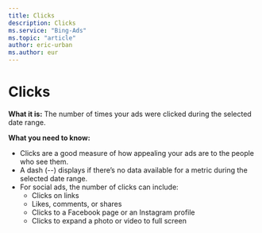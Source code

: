 ```yaml
---
title: Clicks
description: Clicks
ms.service: "Bing-Ads"
ms.topic: "article"
author: eric-urban
ms.author: eur
---
```


# Clicks

**What it is:**  The number of times your ads were clicked during the selected date range.

**What you need to know:**
- Clicks are a good measure of how appealing your ads are to the people who see them.
- A dash (--) displays if there’s no data available for a metric during the selected date range.
- For social ads, the number of clicks can include:
   - Clicks on links
   - Likes, comments, or shares
   - Clicks to a Facebook page or an Instagram profile
   - Clicks to expand a photo or video to full screen



